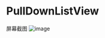 PullDownListView
================
屏幕截图
![image](https://github.com/guojunyi/PullDownListView/tree/master/PullDownListView/screenshot/bbb.gif)
